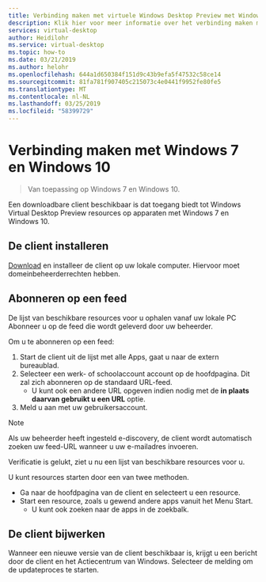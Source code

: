 ```yaml
---
title: Verbinding maken met virtuele Windows Desktop Preview met Windows 7 en Windows 10 - Azure
description: Klik hier voor meer informatie over het verbinding maken met de Windows virtuele bureaublad Preview-client met Windows 7 of Windows 10.
services: virtual-desktop
author: Heidilohr
ms.service: virtual-desktop
ms.topic: how-to
ms.date: 03/21/2019
ms.author: helohr
ms.openlocfilehash: 644a1d650384f151d9c43b9efa5f47532c58ce14
ms.sourcegitcommit: 81fa781f907405c215073c4e0441f9952fe80fe5
ms.translationtype: MT
ms.contentlocale: nl-NL
ms.lasthandoff: 03/25/2019
ms.locfileid: "58399729"
---
```

# <a name="connect-with-windows-7-and-windows-10"></a>Verbinding maken met Windows 7 en Windows 10

> Van toepassing op Windows 7 en Windows 10.

Een downloadbare client beschikbaar is dat toegang biedt tot Windows Virtual Desktop Preview resources op apparaten met Windows 7 en Windows 10.

## <a name="install-the-client"></a>De client installeren

[Download](https://go.microsoft.com/fwlink/?linkid=2068602) en installeer de client op uw lokale computer. Hiervoor moet domeinbeheerderrechten hebben.

## <a name="subscribe-to-a-feed"></a>Abonneren op een feed

De lijst van beschikbare resources voor u ophalen vanaf uw lokale PC Abonneer u op de feed die wordt geleverd door uw beheerder.

Om u te abonneren op een feed:

1. Start de client uit de lijst met alle Apps, gaat u naar de extern bureaublad.
2. Selecteer een werk- of schoolaccount account op de hoofdpagina. Dit zal zich abonneren op de standaard URL-feed.
   - U kunt ook een andere URL opgeven indien nodig met de **in plaats daarvan gebruikt u een URL** optie.
3. Meld u aan met uw gebruikersaccount.

> [!NOTE]
> Als uw beheerder heeft ingesteld e-discovery, de client wordt automatisch zoeken uw feed-URL wanneer u uw e-mailadres invoeren.

Verificatie is gelukt, ziet u nu een lijst van beschikbare resources voor u.

U kunt resources starten door een van twee methoden.

- Ga naar de hoofdpagina van de client en selecteert u een resource.
- Start een resource, zoals u gewend andere apps vanuit het Menu Start.
  -  U kunt ook zoeken naar de apps in de zoekbalk.

## <a name="update-the-client"></a>De client bijwerken

Wanneer een nieuwe versie van de client beschikbaar is, krijgt u een bericht door de client en het Actiecentrum van Windows. Selecteer de melding om de updateproces te starten.
